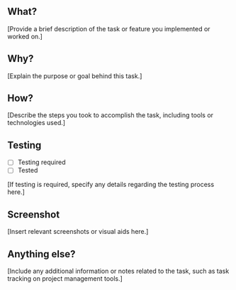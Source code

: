 ## What?
[Provide a brief description of the task or feature you implemented or worked on.]

## Why?
[Explain the purpose or goal behind this task.]

## How?
[Describe the steps you took to accomplish the task, including tools or technologies used.]

## Testing
- [ ] Testing required
- [ ] Tested

[If testing is required, specify any details regarding the testing process here.]

## Screenshot
[Insert relevant screenshots or visual aids here.]

## Anything else?
[Include any additional information or notes related to the task, such as task tracking on project management tools.]
